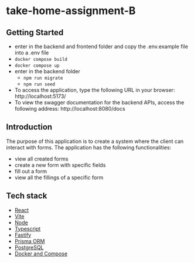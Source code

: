 # take-home-assignment-B

## Getting Started
- enter in the backend and frontend folder and copy the .env.example file into a .env file
- `docker compose build`
- `docker compose up`
- enter in the backend folder
  - `npm run migrate`
  - `npm run seed`
- To access the application, type the following URL in your browser: http://localhost:5173/
- To view the swagger documentation for the backend APIs, access the following address: http://localhost:8080/docs

## Introduction
The purpose of this application is to create a system where the client can interact with forms. The application has the following functionalities: 
- view all created forms
- create a new form with specific fields
- fill out a form
- view all the fillings of a specific form

## Tech stack
* [React](https://react.dev/)
* [Vite](https://vite.dev/)
* [Node](https://nodejs.org/en/)
* [Typescript](www.google.com)
* [Fastify](https://www.fastify.io/)
* [Prisma ORM](https://www.prisma.io/)
* [PostgreSQL](https://www.postgresql.org/)
* [Docker and Compose](https://www.docker.com/)
